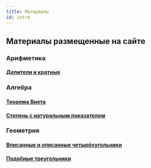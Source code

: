 ```yaml
---
title: Материалы
id: intro
---
```


## Материалы размещенные на сайте

### Арифметика

#### [Делители и кратные](/docs/deliteli-i-kratnye)

### Алгебра

#### [Теорема Виета](algebra/square-equations/vieta_theorem.mdx)

#### [Степень с натуральным показателем](algebra/degree_exponent/doc1.mdx)

### Геометрия

#### [Вписанные и описанные четырёхугольники](geometry/inscribed-quadrilateral/01inscribed.mdx)

#### [Подобные треугольники](geometry/similar_triangles/01_similar.mdx)
